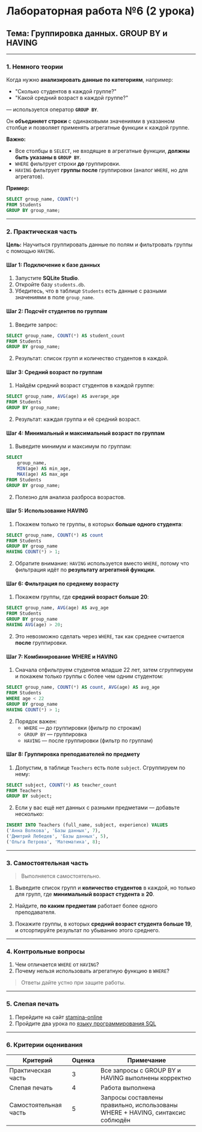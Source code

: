 # **Лабораторная работа №6 (2 урока)**  
## **Тема: Группировка данных. GROUP BY и HAVING**

---

### **1. Немного теории**

Когда нужно **анализировать данные по категориям**, например:  
- "Сколько студентов в каждой группе?"  
- "Какой средний возраст в каждой группе?"  

— используется оператор **`GROUP BY`**.

Он **объединяет строки** с одинаковыми значениями в указанном столбце и позволяет применять агрегатные функции к каждой группе.

**Важно:**  
- Все столбцы в `SELECT`, не входящие в агрегатные функции, **должны быть указаны в `GROUP BY`**.
- `WHERE` фильтрует строки **до** группировки.
- `HAVING` фильтрует **группы после** группировки (аналог `WHERE`, но для агрегатов).

**Пример:**
```sql
SELECT group_name, COUNT(*) 
FROM Students 
GROUP BY group_name;
```

---

### **2. Практическая часть**

**Цель:** Научиться группировать данные по полям и фильтровать группы с помощью `HAVING`.

#### **Шаг 1: Подключение к базе данных**
1. Запустите **SQLite Studio**.
2. Откройте базу `students.db`.
3. Убедитесь, что в таблице `Students` есть данные с разными значениями в поле `group_name`.

#### **Шаг 2: Подсчёт студентов по группам**
1. Введите запрос:
```sql
SELECT group_name, COUNT(*) AS student_count
FROM Students
GROUP BY group_name;
```
2. Результат: список групп и количество студентов в каждой.

#### **Шаг 3: Средний возраст по группам**
1. Найдём средний возраст студентов в каждой группе:
```sql
SELECT group_name, AVG(age) AS average_age
FROM Students
GROUP BY group_name;
```
2. Результат: каждая группа и её средний возраст.

#### **Шаг 4: Минимальный и максимальный возраст по группам**
1. Выведите минимум и максимум по группам:
```sql
SELECT 
    group_name,
    MIN(age) AS min_age,
    MAX(age) AS max_age
FROM Students
GROUP BY group_name;
```
2. Полезно для анализа разброса возрастов.

#### **Шаг 5: Использование HAVING**
1. Покажем только те группы, в которых **больше одного студента**:
```sql
SELECT group_name, COUNT(*) AS count
FROM Students
GROUP BY group_name
HAVING COUNT(*) > 1;
```
2. Обратите внимание: `HAVING` используется вместо `WHERE`, потому что фильтрация идёт по **результату агрегатной функции**.

#### **Шаг 6: Фильтрация по среднему возрасту**
1. Покажем группы, где **средний возраст больше 20**:
```sql
SELECT group_name, AVG(age) AS avg_age
FROM Students
GROUP BY group_name
HAVING AVG(age) > 20;
```
2. Это невозможно сделать через `WHERE`, так как среднее считается **после** группировки.

#### **Шаг 7: Комбинирование WHERE и HAVING**
1. Сначала отфильтруем студентов младше 22 лет, затем сгруппируем и покажем только группы с более чем одним студентом:
```sql
SELECT group_name, COUNT(*) AS count, AVG(age) AS avg_age
FROM Students
WHERE age < 22
GROUP BY group_name
HAVING COUNT(*) > 1;
```
2. Порядок важен:
   - `WHERE` — до группировки (фильтр по строкам)
   - `GROUP BY` — группировка
   - `HAVING` — после группировки (фильтр по группам)

#### **Шаг 8: Группировка преподавателей по предмету**
1. Допустим, в таблице `Teachers` есть поле `subject`. Сгруппируем по нему:
```sql
SELECT subject, COUNT(*) AS teacher_count
FROM Teachers
GROUP BY subject;
```
2. Если у вас ещё нет данных с разными предметами — добавьте несколько:
```sql
INSERT INTO Teachers (full_name, subject, experience) VALUES
('Анна Волкова', 'Базы данных', 7),
('Дмитрий Лебедев', 'Базы данных', 5),
('Ольга Петрова', 'Математика', 8);
```

---

### **3. Самостоятельная часть**

> Выполняется самостоятельно.

1. Выведите список групп и **количество студентов** в каждой, но только для групп, где **минимальный возраст студента ≥ 20**.

2. Найдите, **по каким предметам** работает более одного преподавателя.

3. Покажите группы, в которых **средний возраст студента больше 19**, и отсортируйте результат по убыванию этого среднего.

---

### **4. Контрольные вопросы**

1. Чем отличается `WHERE` от `HAVING`?  
2. Почему нельзя использовать агрегатную функцию в `WHERE`?

> Ответы дайте устно при защите работы.

---

### **5. Слепая печать**

1. Перейдите на сайт [stamina-online](https://stamina-online.com/ru/programming)
2. Пройдите два урока по [языку программирования SQL](https://stamina-online.com/ru/workout/programming/18)

---

### **6. Критерии оценивания**

| Критерий                  | Оценка | Примечание |
|---------------------------|--------|------------|
| Практическая часть        | 3      | Все запросы с GROUP BY и HAVING выполнены корректно |
| Слепая печать             | 4      | Работа выполнена |
| Самостоятельная часть     | 5      | Запросы составлены правильно, использованы WHERE + HAVING, синтаксис соблюдён |
